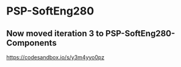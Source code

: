 # PSP-SoftEng280


## Now moved iteration 3 to PSP-SoftEng280-Components

https://codesandbox.io/s/y3m4yyo0pz
